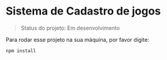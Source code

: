 # Sistema de Cadastro de jogos

> Status do projeto: Em desenvolvimento

Para rodar esse projeto na sua máquina, por favor digite:

```
npm install
```
